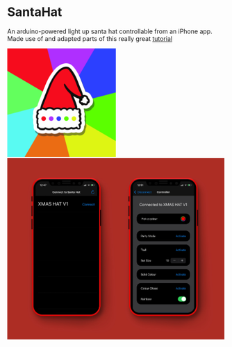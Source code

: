 # SantaHat
An arduino-powered light up santa hat controllable from an iPhone app.
Made use of and adapted parts of this really great [tutorial](https://learn.adafruit.com/crack-the-code/overview)

<img src="./img/app-icon.jpg" alt="app icon" width="250"/>
<img src="./img/mockup.jpg" alt="mockup" width="500"/>
